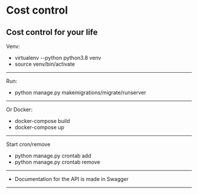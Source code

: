 # Cost control
Cost control for your life
---

Venv:
- virtualenv --python python3.8 venv
- source venv/bin/activate
- --
Run:
- python manage.py makemigrations/migrate/runserver
- --
Or Docker:
- docker-compose build
-  docker-compose up
- --
Start cron/remove
- python manage.py crontab add
- python manage.py crontab remove
- --
- Documentation for the API is made in Swagger
- --



